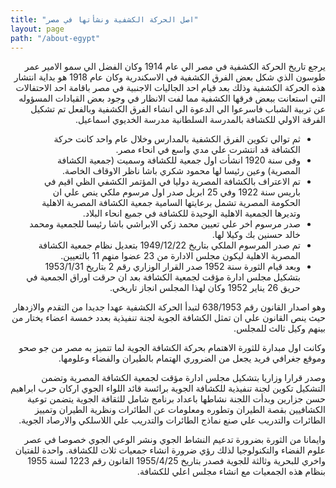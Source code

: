```yaml
---
title: "اصل الحركة الكشفية ونشأتها في مصر"
layout: page
path: "/about-egypt"
---
```

<div dir="rtl">
  <p>يرجع تاريخ الحركة الكشفية في مصر الي عام 1914 وكان الفضل الي سمو الامير عمر طوسون الذي شكل بعض الفرق الكشفية في الاسكندرية وكان عام 1918 هو بداية انتشار هذه الحركة الكشفية وذلك بعد قيام احد الجاليات الاجنبية في مصر باقامة احد الاحتفالات التي استعانت ببعض فرقها الكشفية مما لفت الانظار في وجود بعض القيادات المسؤوله عن تربية الشباب فاسرعوا الي الدعوة الي انشاء الفرق الكشفية وبالفعل تم تشكيل الفرقة الاولي للكشافة بالمدرسة السلطانية مدرسة الخديوي اسماعيل.</p>
  <ul>
    <li>ثم توالي تكوين الفرق الكشفية بالمدارس وخلال عام واحد كانت حركة الكشافة قد انتشرت علي مدي واسع في انحاء مصر.</li>
    <li>وفى سنة 1920 انشأت اول جمعية للكشافة وسميت (جمعية الكشافة المصرية) وعين رئيسا لها محمود شكري باشا ناظر الاوقاف الخاصة.</li>
    <li>تم الاعتراف بالكشافة المصرية دوليا في المؤتمر الكشفي الظي اقيم في باريس سنة 1922 وفي 25 ابريل صدر اول مرسوم ملكي ينص علي ان الحكومة المصرية تشمل برعايتها السامية جمعية الكشافة المصرية الاهلية وتديرها الجمعية الاهلية الوحيدة للكشافة في جميع انحاء البلاد.</li>
    <li>صدر مرسوم اخر علي تعيين محمد زكي الابراشي باشا رئيسا للجمعية ومحمد خالد حسنين بك وكيلا لها.</li>
    <li>تم صدر المرسوم الملكي بتاريخ 1949/12/22 بتعديل نظام جمعية الكشافة المصرية الاهلية ليكون مجلس الادارة من 23 عضوا منهم 11 بالتعيين.</li>
    <li>وبعد قيام الثورة سنة 1952 صدر القرار الوزاري رقم 2 بتاريخ 1953/1/31 بتشكيل مجلس ادارة مؤقت لجمعية الكشافة بعد ان حرقت اوراق الجمعية في حريق 26 يناير 1952 وكان لهذا المجلس انجاز تاريخي.</li>
  </ul>
  <p>وهو اصدار القانون رقم 638/1953 لتبدأ الحركة الكشفية عهدا جديدا من التقدم والازدهار حيث ينص القانون علي ان تمثل الكشافة الجوية لجنة تنفيذية بعدد خمسة اعضاء يختار من بينهم وكيل ثالث للمجلس.</p>
  <p>وكانت اول مبدارة للثورة الاهتمام بحركة الكشافة الجوية لما تتميز به مصر من جو صحو وموقع جغرافي فريد يجعل من الضروري الهتمام بالطيران والفضاء وعلومها.</p>
  <p>وصدر قرارا وزاريا بتشكيل مجلس ادارة مؤقت لجمعية الكشافة المصرية وتضمن التشكيل تكوين لجنة تنفيذية للكشافة الجوية برائسة قائد اللواء الجوي اركان حرب ابراهيم حسن جزارين وبدأت اللجنة نشاطها باعداد برنامج شامل للثقافة الجوية يتضمن توعية الكشافيين بقصة الطيران وتطوره ومعلومات عن الطائرات ونظرية الطيران وتمييز الطائرات والتدريب علي صنع نماذج الطائرات والتدريب علي اللاسلكي والارصاد الجوية.</p>
  <p>وايمانا من الثورة بضرورة تدعيم النشاط الجوي ونشر الوعي الجوي خصوصا في عصر علوم الفضاء والتكنولوجيا لذلك رؤي ضرورة انشاء جمعيات ثلاث للكشافة. واحدة للفتيان واخري للبحرية وثالثة للجوية فصدر بتاريخ 1955/4/25 القانون رقم 1223 لسنة 1955 بنظام هذه الجمعيات مع انشاء مجلس اعلي للكشافة.</p>
</div>
